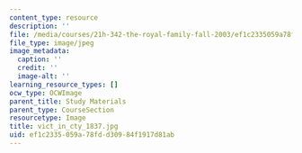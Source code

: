 ```yaml
---
content_type: resource
description: ''
file: /media/courses/21h-342-the-royal-family-fall-2003/ef1c2335059a78fdd30984f1917d81ab_vict_in_cty_1837.jpg
file_type: image/jpeg
image_metadata:
  caption: ''
  credit: ''
  image-alt: ''
learning_resource_types: []
ocw_type: OCWImage
parent_title: Study Materials
parent_type: CourseSection
resourcetype: Image
title: vict_in_cty_1837.jpg
uid: ef1c2335-059a-78fd-d309-84f1917d81ab
---
```


